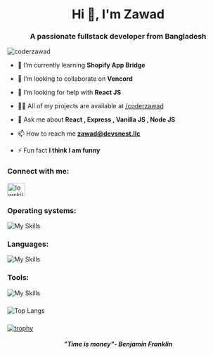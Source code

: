 <h1 align="center">Hi 👋, I'm Zawad</h1>
<h3 align="center">A passionate fullstack developer from Bangladesh</h3>

<p align="left"> <img src="https://komarev.com/ghpvc/?username=coderzawad&label=Profile%20views&color=0e75b6&style=flat" alt="coderzawad" /> </p>

- 🌱 I’m currently learning **Shopify App Bridge**

- 👯 I’m looking to collaborate on **Vencord**

- 🤝 I’m looking for help with **React JS**

- 👨‍💻 All of my projects are available at [/coderzawad](https://github.com/coderzawad?tab=repositories)

- 💬 Ask me about **React , Express , Vanilla JS , Node JS**

- 📫 How to reach me **zawad@devsnest.llc**

- ⚡ Fun fact **I think I am funny**

<h3 align="left">Connect with me:</h3>
<p align="left">
<a href="https://discord.gg/w5Pr89PnV4" target="blank"><img align="center" src="https://skillicons.dev/icons?i=discord" alt="lowskillsedits" height="30" width="40" /></a>
</p>

<h3 align="left">Operating systems:</h3>
<a>
  <img src="https://skillicons.dev/icons?i=apple,windows,debian" alt="My Skills" />
</a>

<h3 align="left">Languages:</h3>
<a>
  <img src="https://skillicons.dev/icons?i=js,html,css,bash,python,react,nodejs" alt="My Skills" />
</a>

<h3 align="left">Tools:</h3>
<a>
  <img src="https://skillicons.dev/icons?i=vscode,aftereffects,photoshop,github,blender" alt="My Skills" />
</a>

<h3 align="left"></h3>

![Top Langs](https://github-readme-stats.vercel.app/api/top-langs/?username=coderzawad&hide_progress=true)

<h3 align="left"></h3>

[![trophy](https://github-profile-trophy.vercel.app/?username=coderzawad&theme=onedark)](https://github.com/ryo-ma/github-profile-trophy)

<center><h5 align="center">"Time is money"- Benjamin Franklin</h5></center>